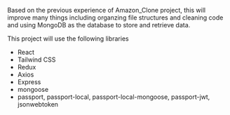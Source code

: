 Based on the previous experience of Amazon_Clone project, this will improve many things 
including organzing file structures and cleaning code and using MongoDB as the database to store and retrieve data.

This project will use the following libraries
* React
* Tailwind CSS
* Redux
* Axios
* Express
* mongoose
* passport, passport-local, passport-local-mongoose, passport-jwt, jsonwebtoken
